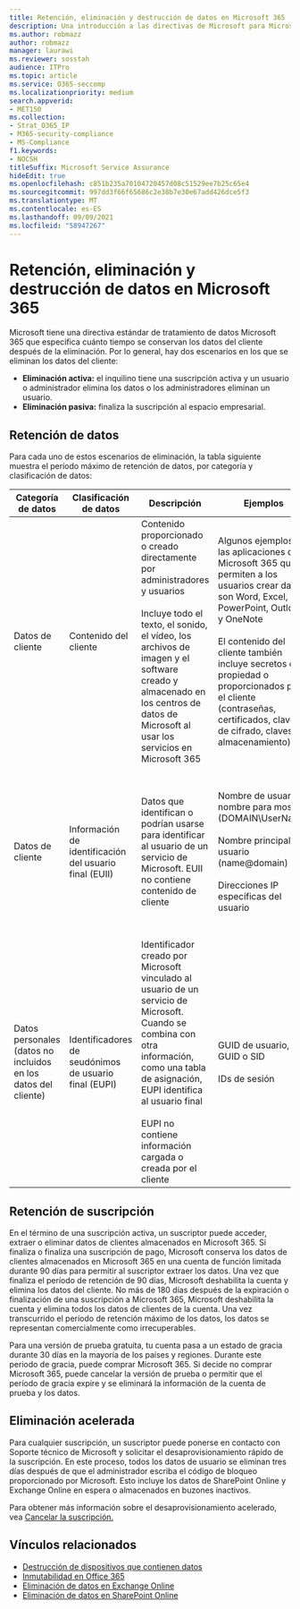 ```yaml
---
title: Retención, eliminación y destrucción de datos en Microsoft 365
description: Una introducción a las directivas de Microsoft para Microsoft 365 con respecto a la retención, eliminación y destrucción de datos.
ms.author: robmazz
author: robmazz
manager: laurawi
ms.reviewer: sosstah
audience: ITPro
ms.topic: article
ms.service: O365-seccomp
ms.localizationpriority: medium
search.appverid:
- MET150
ms.collection:
- Strat_O365_IP
- M365-security-compliance
- MS-Compliance
f1.keywords:
- NOCSH
titleSuffix: Microsoft Service Assurance
hideEdit: true
ms.openlocfilehash: c851b235a70104720457d08c51529ee7b25c65e4
ms.sourcegitcommit: 997dd3f66f65686c2e38b7e30e67add426dce5f3
ms.translationtype: MT
ms.contentlocale: es-ES
ms.lasthandoff: 09/09/2021
ms.locfileid: "58947267"
---
```

# <a name="data-retention-deletion-and-destruction-in-microsoft-365"></a>Retención, eliminación y destrucción de datos en Microsoft 365

Microsoft tiene una directiva estándar de tratamiento de datos Microsoft 365 que especifica cuánto tiempo se conservan los datos del cliente después de la eliminación. Por lo general, hay dos escenarios en los que se eliminan los datos del cliente:

- **Eliminación activa:** el inquilino tiene una suscripción activa y un usuario o administrador elimina los datos o los administradores eliminan un usuario.
- **Eliminación pasiva:** finaliza la suscripción al espacio empresarial.

## <a name="data-retention"></a>Retención de datos

Para cada uno de estos escenarios de eliminación, la tabla siguiente muestra el período máximo de retención de datos, por categoría y clasificación de datos:

| Categoría de datos | Clasificación de datos | Descripción | Ejemplos | Período de retención |
|-----------------|-----------------|-----------------|----------------------------------|-------------------------------|
| Datos de cliente | Contenido del cliente| Contenido proporcionado o creado directamente por administradores y usuarios <br><br> Incluye todo el texto, el sonido, el vídeo, los archivos de imagen y el software creado y almacenado en los centros de datos de Microsoft al usar los servicios en Microsoft 365 | Algunos ejemplos de las aplicaciones de Microsoft 365 que permiten a los usuarios crear datos son Word, Excel, PowerPoint, Outlook y OneNote <br><br> El contenido del cliente también incluye secretos de propiedad o proporcionados por el cliente (contraseñas, certificados, claves de cifrado, claves de almacenamiento) | **Escenario de eliminación activa:** como máximo 30 días <br><br> **Escenario de eliminación pasiva:** como máximo 180 días |
| Datos de cliente | Información de identificación del usuario final (EUII) | Datos que identifican o podrían usarse para identificar al usuario de un servicio de Microsoft. EUII no contiene contenido de cliente | Nombre de usuario o nombre para mostrar (DOMAIN\UserName) <br><br> Nombre principal de usuario (name@domain) <br><br>  Direcciones IP específicas del usuario | **Escenario de eliminación activa:** como máximo 180 días (solo una acción de administrador de inquilinos) <br><br> **Escenario de eliminación pasiva:** como máximo 180 días |
| Datos personales <br> (datos no incluidos en los datos del cliente) | Identificadores de seudónimos de usuario final (EUPI) | Identificador creado por Microsoft vinculado al usuario de un servicio de Microsoft. Cuando se combina con otra información, como una tabla de asignación, EUPI identifica al usuario final <br><br> EUPI no contiene información cargada o creada por el cliente | GUID de usuario, GUID o SID <br><br> IDs de sesión | **Escenario de eliminación activa:** como máximo 30 días <br><br> **Escenario de eliminación pasiva:** como máximo 180 días |

## <a name="subscription-retention"></a>Retención de suscripción

En el término de una suscripción activa, un suscriptor puede acceder, extraer o eliminar datos de clientes almacenados en Microsoft 365. Si finaliza o finaliza una suscripción de pago, Microsoft conserva los datos de clientes almacenados en Microsoft 365 en una cuenta de función limitada durante 90 días para permitir al suscriptor extraer los datos. Una vez que finaliza el período de retención de 90 días, Microsoft deshabilita la cuenta y elimina los datos del cliente. No más de 180 días después de la expiración o finalización de una suscripción a Microsoft 365, Microsoft deshabilita la cuenta y elimina todos los datos de clientes de la cuenta. Una vez transcurrido el período de retención máximo de los datos, los datos se representan comercialmente como irrecuperables.

Para una versión de prueba gratuita, tu cuenta pasa a un estado de gracia durante 30 días en la mayoría de los países y regiones. Durante este periodo de gracia, puede comprar Microsoft 365. Si decide no comprar Microsoft 365, puede cancelar la versión de prueba o permitir que el período de gracia expire y se eliminará la información de la cuenta de prueba y los datos.

## <a name="expedited-deletion"></a>Eliminación acelerada

Para cualquier suscripción, un suscriptor puede ponerse en contacto con Soporte técnico de Microsoft y solicitar el desaprovisionamiento rápido de la suscripción. En este proceso, todos los datos de usuario se eliminan tres días después de que el administrador escriba el código de bloqueo proporcionado por Microsoft. Esto incluye los datos de SharePoint Online y Exchange Online en espera o almacenados en buzones inactivos.

Para obtener más información sobre el desaprovisionamiento acelerado, vea [Cancelar la suscripción.](/microsoft-365/commerce/subscriptions/cancel-your-subscription)

## <a name="related-links"></a>Vínculos relacionados

- [Destrucción de dispositivos que contienen datos](assurance-data-bearing-device-destruction.md)
- [Inmutabilidad en Office 365](assurance-data-immutability.md)
- [Eliminación de datos en Exchange Online](assurance-exchange-online-data-deletion.md)
- [Eliminación de datos en SharePoint Online](assurance-sharepoint-online-data-deletion.md)
